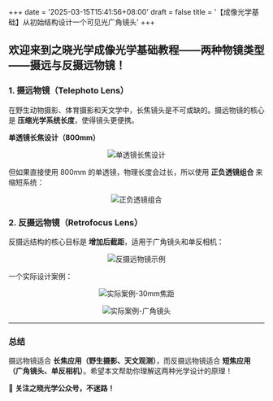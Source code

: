 +++
date = '2025-03-15T15:41:56+08:00'
draft = false
title = '【成像光学基础】从初始结构设计一个可见光广角镜头'
+++

## 欢迎来到之晓光学成像光学基础教程——两种物镜类型——摄远与反摄远物镜！

### **1. 摄远物镜（Telephoto Lens）**
在野生动物摄影、体育摄影和天文学中，长焦镜头是不可或缺的。摄远物镜的核心是 **压缩光学系统长度**，使得镜头更便携。

**单透镜长焦设计（800mm）**
<p align="center">
  <picture>
    <source srcset="/images/tel-1.webp" type="image/webp">
    <img src="/images/tel-1.jpg" alt="单透镜长焦设计">
  </picture>
</p>

但如果直接使用 800mm 的单透镜，物理长度会过长，所以使用 **正负透镜组合** 来缩短系统：
<p align="center">
  <picture>
    <source srcset="/images/tel-2.webp" type="image/webp">
    <img src="/images/tel-2.jpg" alt="正负透镜组合">
  </picture>
</p>

### **2. 反摄远物镜（Retrofocus Lens）**
反摄远结构的核心目标是 **增加后截距**，适用于广角镜头和单反相机：
<p align="center">
  <picture>
    <source srcset="/images/tel-3.webp" type="image/webp">
    <img src="/images/tel-3.jpg" alt="反摄远物镜示例">
  </picture>
</p>

一个实际设计案例：
<p align="center">
  <picture>
    <source srcset="/images/tel-4.webp" type="image/webp">
    <img src="/images/tel-4.jpg" alt="实际案例-30mm焦距">
  </picture>
</p>
<p align="center">
  <picture>
    <source srcset="/images/tel-5.webp" type="image/webp">
    <img src="/images/tel-5.jpg" alt="实际案例-广角镜头">
  </picture>
</p>

---

### **总结**
摄远物镜适合 **长焦应用（野生摄影、天文观测）**，而反摄远物镜适合 **短焦应用（广角镜头、单反相机）**。希望本文帮助你理解这两种光学设计的原理！

📢 **关注之晓光学公众号，不迷路！**
